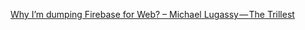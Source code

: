 [Why I’m dumping Firebase for Web? – Michael Lugassy — The Trillest](https://lugassy.net/why-im-dumping-firebase-for-web-cd64a78cb43e)